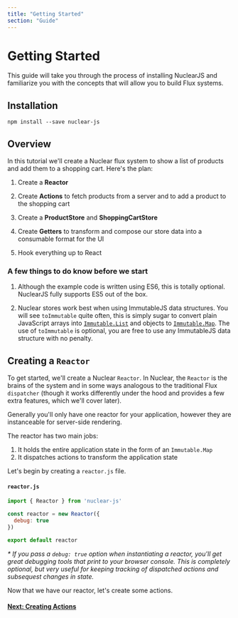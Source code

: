```yaml
---
title: "Getting Started"
section: "Guide"
---
```


# Getting Started

This guide will take you through the process of installing NuclearJS and familiarize you with the concepts that will allow you
to build Flux systems.

## Installation

```shell
npm install --save nuclear-js
```


## Overview

In this tutorial we'll create a Nuclear flux system to show a list of products and add them to a shopping cart.  Here's the plan:

1. Create a **Reactor**

2. Create **Actions** to fetch products from a server and to add a product to the shopping cart

3. Create a **ProductStore** and **ShoppingCartStore**

4. Create **Getters** to transform and compose our store data into a consumable format for the UI

5. Hook everything up to React

### A few things to do know before we start

1. Although the example code is written using ES6, this is totally optional.  NuclearJS fully supports ES5 out of the box.

2. Nuclear stores work best when using ImmutableJS data structures.  You will see `toImmutable` quite often, this is simply sugar
to convert plain JavaScript arrays into [`Immutable.List`](http://facebook.github.io/immutable-js/docs/#/List) and objects to
[`Immutable.Map`](http://facebook.github.io/immutable-js/docs/#/Map).  The use of `toImmutable` is optional, you are free to use
any ImmutableJS data structure with no penalty.


## Creating a `Reactor`

To get started, we'll create a Nuclear `Reactor`.  In Nuclear, the `Reactor` is the brains of the system and in some ways analogous
to the traditional Flux `dispatcher` (though it works differently under the hood and provides a few extra features, which we'll
cover later).

Generally you'll only have one reactor for your application, however they are instanceable for server-side rendering.

The reactor has two main jobs:

1. It holds the entire application state in the form of an `Immutable.Map`
2. It dispatches actions to transform the application state

Let's begin by creating a `reactor.js` file.

#### `reactor.js`

```javascript
import { Reactor } from 'nuclear-js'

const reactor = new Reactor({
  debug: true
})

export default reactor
```

_* If you pass a `debug: true` option when instantiating a reactor, you'll get great debugging tools that print to your browser console.
This is completely optional, but very useful for keeping tracking of dispatched actions and subsequest changes in state._

Now that we have our reactor, let's create some actions.

#### [Next: Creating Actions](./02-creating-actions.html)
